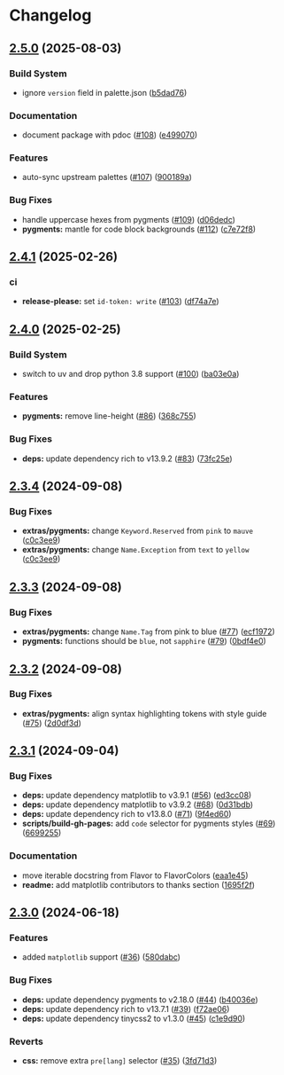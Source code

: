 # Changelog

## [2.5.0](https://github.com/catppuccin/python/compare/v2.4.1...v2.5.0) (2025-08-03)


### Build System

* ignore `version` field in palette.json ([b5dad76](https://github.com/catppuccin/python/commit/b5dad762a71d6cab31561d58516a82c7b9c20a8b))


### Documentation

* document package with pdoc ([#108](https://github.com/catppuccin/python/issues/108)) ([e499070](https://github.com/catppuccin/python/commit/e49907013cedc45f61a0ce12f9d5849da40b06c9))


### Features

* auto-sync upstream palettes ([#107](https://github.com/catppuccin/python/issues/107)) ([900189a](https://github.com/catppuccin/python/commit/900189a21c3e5a0e7a7fd30ce89d440392322e57))


### Bug Fixes

* handle uppercase hexes from pygments ([#109](https://github.com/catppuccin/python/issues/109)) ([d06dedc](https://github.com/catppuccin/python/commit/d06dedc1155b037a40c2185f39ec799b9c864dd9))
* **pygments:** mantle for code block backgrounds ([#112](https://github.com/catppuccin/python/issues/112)) ([c7e72f8](https://github.com/catppuccin/python/commit/c7e72f8aaa763a776aaf672b609770d3d4e422ea))

## [2.4.1](https://github.com/catppuccin/python/compare/v2.4.0...v2.4.1) (2025-02-26)


### ci

* **release-please:** set `id-token: write` ([#103](https://github.com/catppuccin/python/issues/103)) ([df74a7e](https://github.com/catppuccin/python/commit/df74a7e13ed54b38ce4e310902edd63a20df139c))

## [2.4.0](https://github.com/catppuccin/python/compare/v2.3.4...v2.4.0) (2025-02-25)


### Build System

* switch to uv and drop python 3.8 support ([#100](https://github.com/catppuccin/python/issues/100)) ([ba03e0a](https://github.com/catppuccin/python/commit/ba03e0a1b3a252c36db2d4bdd67832bea4f2523e))


### Features

* **pygments:** remove line-height ([#86](https://github.com/catppuccin/python/issues/86)) ([368c755](https://github.com/catppuccin/python/commit/368c7552dbec69d71b21e68f0d403ff38e68707a))


### Bug Fixes

* **deps:** update dependency rich to v13.9.2 ([#83](https://github.com/catppuccin/python/issues/83)) ([73fc25e](https://github.com/catppuccin/python/commit/73fc25eef69f0188fc26f1814ce9793d63000556))

## [2.3.4](https://github.com/catppuccin/python/compare/v2.3.3...v2.3.4) (2024-09-08)


### Bug Fixes

* **extras/pygments:** change `Keyword.Reserved` from `pink` to `mauve` ([c0c3ee9](https://github.com/catppuccin/python/commit/c0c3ee990e5a36150f233ef61f1bae8cd4d09a59))
* **extras/pygments:** change `Name.Exception` from `text` to `yellow` ([c0c3ee9](https://github.com/catppuccin/python/commit/c0c3ee990e5a36150f233ef61f1bae8cd4d09a59))

## [2.3.3](https://github.com/catppuccin/python/compare/v2.3.2...v2.3.3) (2024-09-08)


### Bug Fixes

* **extras/pygments:** change `Name.Tag` from pink to blue ([#77](https://github.com/catppuccin/python/issues/77)) ([ecf1972](https://github.com/catppuccin/python/commit/ecf19729cbc53695db1fe3b0d0dfea5e5d84879e))
* **pygments:** functions should be `blue`, not `sapphire` ([#79](https://github.com/catppuccin/python/issues/79)) ([0bdf4e0](https://github.com/catppuccin/python/commit/0bdf4e025e960af010b79374c3a38caf53d372a4))

## [2.3.2](https://github.com/catppuccin/python/compare/v2.3.1...v2.3.2) (2024-09-08)


### Bug Fixes

* **extras/pygments:** align syntax highlighting tokens with style guide ([#75](https://github.com/catppuccin/python/issues/75)) ([2d0df3d](https://github.com/catppuccin/python/commit/2d0df3d746a9f6797c9e7b095cdf58ee41f56c72))

## [2.3.1](https://github.com/catppuccin/python/compare/v2.3.0...v2.3.1) (2024-09-04)


### Bug Fixes

* **deps:** update dependency matplotlib to v3.9.1 ([#56](https://github.com/catppuccin/python/issues/56)) ([ed3cc08](https://github.com/catppuccin/python/commit/ed3cc0849fec8948b3beed8bebce3d3387b198d0))
* **deps:** update dependency matplotlib to v3.9.2 ([#68](https://github.com/catppuccin/python/issues/68)) ([0d31bdb](https://github.com/catppuccin/python/commit/0d31bdbacaa5dc80073c317dd5105f6234f8016b))
* **deps:** update dependency rich to v13.8.0 ([#71](https://github.com/catppuccin/python/issues/71)) ([9f4ed60](https://github.com/catppuccin/python/commit/9f4ed60a81b316b2941f372669557b499f7a173f))
* **scripts/build-gh-pages:** add `code` selector for pygments styles ([#69](https://github.com/catppuccin/python/issues/69)) ([6699255](https://github.com/catppuccin/python/commit/6699255f59669cd044189c55afd141eba39c591a))


### Documentation

* move iterable docstring from Flavor to FlavorColors ([eaa1e45](https://github.com/catppuccin/python/commit/eaa1e459f64042c51a9fe2d19afb13eb7922cc2d))
* **readme:** add matplotlib contributors to thanks section ([1695f2f](https://github.com/catppuccin/python/commit/1695f2f47457d677836ba9c91134c7742cbb5981))

## [2.3.0](https://github.com/catppuccin/python/compare/v2.2.0...v2.3.0) (2024-06-18)


### Features

* added `matplotlib` support ([#36](https://github.com/catppuccin/python/issues/36)) ([580dabc](https://github.com/catppuccin/python/commit/580dabc3e3c15d9e3043430c100fb867f9847614))


### Bug Fixes

* **deps:** update dependency pygments to v2.18.0 ([#44](https://github.com/catppuccin/python/issues/44)) ([b40036e](https://github.com/catppuccin/python/commit/b40036e78929b965a90fabc728ea7da4e8e2beeb))
* **deps:** update dependency rich to v13.7.1 ([#39](https://github.com/catppuccin/python/issues/39)) ([f72ae06](https://github.com/catppuccin/python/commit/f72ae06336b0173fa525d2f93843216e87628673))
* **deps:** update dependency tinycss2 to v1.3.0 ([#45](https://github.com/catppuccin/python/issues/45)) ([c1e9d90](https://github.com/catppuccin/python/commit/c1e9d90229684944126abdaa8dac226625ec583e))


### Reverts

* **css:** remove extra `pre[lang]` selector ([#35](https://github.com/catppuccin/python/issues/35)) ([3fd71d3](https://github.com/catppuccin/python/commit/3fd71d31409f901a9c8048d57689a681a50baa12))
